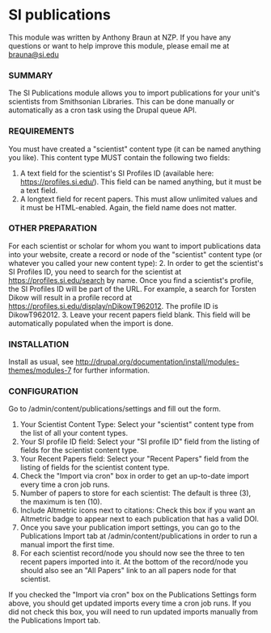 SI publications
====================================

This module was written by Anthony Braun at NZP. If you have any questions or want to help improve this module, please email me at brauna@si.edu

### SUMMARY
 The SI Publications module allows you to import publications for your unit's scientists from Smithsonian Libraries. This can be done manually or automatically as a cron task using the Drupal queue API.

    
### REQUIREMENTS
 You must have created a "scientist" content type (it can be named anything you like). This content type MUST contain the following two fields:
1. A text field for the scientist's SI Profiles ID (available here: https://profiles.si.edu/). This field can be named anything,
	but it must be a text field.
2. A longtext field for recent papers. This must allow unlimited values and it must be HTML-enabled. Again, the field name does not matter.

### OTHER PREPARATION
 For each scientist or scholar for whom you want to import publications data into your website, create a record or node of the "scientist"
	content type (or whatever you called your new content type):
 2. In order to get the scientist's SI Profiles ID, you need to search for the scientist at https://profiles.si.edu/search by name.
	Once you find a scientist's profile, the SI Profiles ID will be part of the URL. For example, a search for Torsten Dikow will result
	in a profile record at https://profiles.si.edu/display/nDikowT962012. The profile ID is DikowT962012.
 3. Leave your recent papers field blank. This field will be automatically populated when the import is done.

### INSTALLATION
 Install as usual, see http://drupal.org/documentation/install/modules-themes/modules-7 for further information.

### CONFIGURATION
 Go to /admin/content/publications/settings and fill out the form.

 1. Your Scientist Content Type: Select your "scientist" content type from the list of all your content types.
 2. Your SI profile ID field: Select your "SI profile ID" field from the listing of fields for the scientist content type.
 3. Your Recent Papers field: Select your "Recent Papers" field from the listing of fields for the scientist content type.
 4. Check the "Import via cron" box in order to get an up-to-date import every time a cron job runs.
 5. Number of papers to store for each scientist: The default is three (3), the maximum is ten (10).
 6. Include Altmetric icons next to citations: Check this box if you want an Altmetric badge to appear next to each publication that has a
	valid DOI.
 7. Once you save your publication import settings, you can go to the Publications Import tab at /admin/content/publications in order to
	run a manual import the first time.
 8. For each scientist record/node you should now see the three to ten recent papers imported into it. At the bottom of the record/node
	you should also see an "All Papers" link to an all papers node for that scientist.

If you checked the "Import via cron" box on the Publications Settings form above, you should get updated imports every time a cron job
runs. If you did not check this box, you will need to run updated imports manually from the Publications Import tab.
